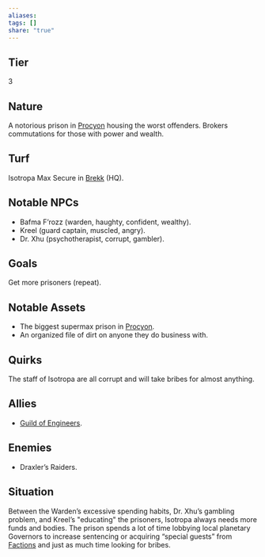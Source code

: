 ```yaml
---
aliases: 
tags: []
share: "true"
---
```

## Tier
3

## Nature
A notorious prison in [Procyon](../Atlas/Procyon/index.md) housing the worst offenders. Brokers commutations for those with power and wealth.

## Turf
Isotropa Max Secure in [Brekk](../Atlas/Procyon/Brekk/index.md) (HQ).

## Notable NPCs
- Bafma F’rozz (warden, haughty, confident, wealthy).
- Kreel (guard captain, muscled, angry).
- Dr. Xhu (psychotherapist, corrupt, gambler).

## Goals
Get more prisoners (repeat).

## Notable Assets
- The biggest supermax prison in [Procyon](../Atlas/Procyon/index.md).
- An organized file of dirt on anyone they do business with.

## Quirks
The staff of Isotropa are all corrupt and will take bribes for almost anything.

## Allies
- [Guild of Engineers](./Guild%20of%20Engineers.md).

## Enemies
- Draxler’s Raiders.

## Situation
Between the Warden’s excessive spending habits, Dr. Xhu’s gambling problem, and Kreel’s "educating" the prisoners, Isotropa always needs more funds and bodies. The prison spends a lot of time lobbying local planetary Governors to increase sentencing or acquiring “special guests” from [Factions](./index.md) and just as much time looking for bribes.
